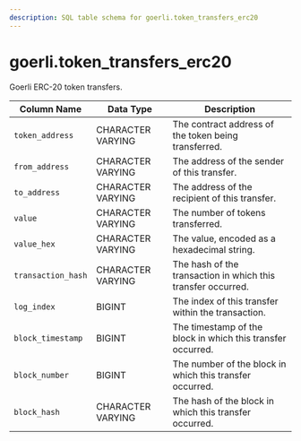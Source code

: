 ```yaml
---
description: SQL table schema for goerli.token_transfers_erc20
---
```


# goerli.token\_transfers\_erc20

Goerli ERC-20 token transfers.

| Column Name        | Data Type         | Description                                                  |
| ------------------ | ----------------- | ------------------------------------------------------------ |
| `token_address`    | CHARACTER VARYING | The contract address of the token being transferred.         |
| `from_address`     | CHARACTER VARYING | The address of the sender of this transfer.                  |
| `to_address`       | CHARACTER VARYING | The address of the recipient of this transfer.               |
| `value`            | CHARACTER VARYING | The number of tokens transferred.                            |
| `value_hex`        | CHARACTER VARYING | The value, encoded as a hexadecimal string.                  |
| `transaction_hash` | CHARACTER VARYING | The hash of the transaction in which this transfer occurred. |
| `log_index`        | BIGINT            | The index of this transfer within the transaction.           |
| `block_timestamp`  | BIGINT            | The timestamp of the block in which this transfer occurred.  |
| `block_number`     | BIGINT            | The number of the block in which this transfer occurred.     |
| `block_hash`       | CHARACTER VARYING | The hash of the block in which this transfer occurred.       |
